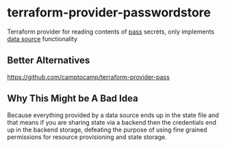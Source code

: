# terraform-provider-passwordstore

Terraform provider for reading contents of [pass](https://www.passwordstore.org/) secrets, only implements [data source](https://www.terraform.io/docs/configuration/data-sources.html) functionality

## Better Alternatives

https://github.com/camptocamp/terraform-provider-pass

## Why This Might be A Bad Idea

Because everything provided by a data source ends up in the state file and that means if you are sharing state via a backend then the credentials end up in the backend storage, defeating the purpose of using fine grained permissions for resource provisioning and state storage.
